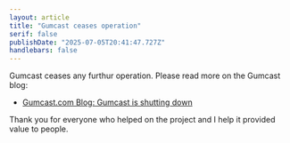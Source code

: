 ```yaml
---
layout: article
title: "Gumcast ceases operation"
serif: false
publishDate: "2025-07-05T20:41:47.727Z"
handlebars: false
---
```


Gumcast ceases any furthur operation. Please read more on the Gumcast blog:

- [Gumcast.com Blog: Gumcast is shutting down](https://gumcast.com/blog/2025/gumcast-is-shutting-down/)

Thank you for everyone who helped on the project and I help it provided value to people.
